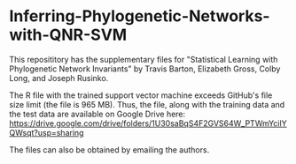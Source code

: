 # Inferring-Phylogenetic-Networks-with-QNR-SVM

This reposititory has the supplementary files for "Statistical Learning with Phylogenetic Network Invariants" by Travis Barton, Elizabeth Gross, Colby Long, and Joseph Rusinko.

The R file with the trained support vector machine exceeds GitHub's file size limit (the file is 965 MB). Thus, the file, along with the training data and the test data are available on Google Drive here: https://drive.google.com/drive/folders/1U30saBqS4F2GVS64W_PTWmYcilYQWsqt?usp=sharing

The files can also be obtained by emailing the authors.
